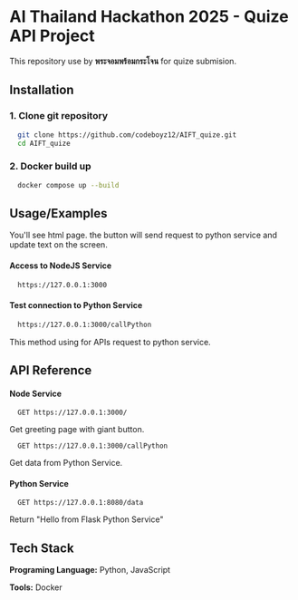 
# AI Thailand Hackathon 2025 - Quize API Project

This repository use by **พระจอมพร้อมกระโจน** for quize submision.

## Installation

### 1. Clone git repository
```bash
  git clone https://github.com/codeboyz12/AIFT_quize.git
  cd AIFT_quize
```
### 2. Docker build up
```bash
  docker compose up --build
```

## Usage/Examples

You'll see html page. the button will send request to python service and update text on the screen.

#### Access to NodeJS Service
```bash
  https://127.0.0.1:3000
```

#### Test connection to Python Service
```bash
  https://127.0.0.1:3000/callPython
```
This method using for APIs request to python service.

## API Reference

#### Node Service

```http
  GET https://127.0.0.1:3000/
```
Get greeting page with giant button.

```http
  GET https://127.0.0.1:3000/callPython
```

Get data from Python Service.

#### Python Service

```http
  GET https://127.0.0.1:8080/data
```

Return "Hello from Flask Python Service"


## Tech Stack

**Programing Language:** Python, JavaScript

**Tools:** Docker

